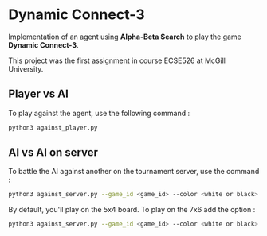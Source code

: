 # Dynamic Connect-3

Implementation of an agent using **Alpha-Beta Search** to play the game **Dynamic Connect-3**. 

This project was the first assignment in course ECSE526 at McGill University.

## Player vs AI

To play against the agent, use the following command :
```bash
python3 against_player.py 
```

## AI vs AI on server

To battle the AI against another on the tournament server, use the command :
```bash
python3 against_server.py --game_id <game_id> --color <white or black> 
```

By default, you'll play on the 5x4 board. To play on the 7x6 add the option :
```bash
python3 against_server.py --game_id <game_id> --color <white or black> --size_grid 2
```
